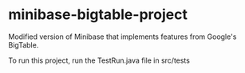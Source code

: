 # minibase-bigtable-project
Modified version of Minibase that implements features from Google's BigTable.

To run this project, run the TestRun.java file in src/tests
